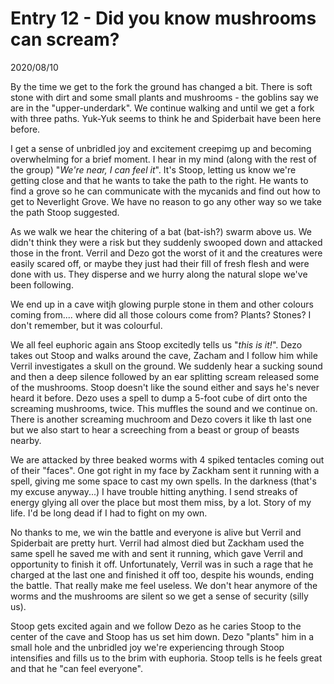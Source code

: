 
# Entry 12 - Did you know mushrooms can scream?
<span class="journaldate">2020/08/10</span>

By the time we get to the fork the ground has changed a bit. There is soft stone with dirt and some small plants and mushrooms - the goblins say we are in the "upper-underdark". We continue walking and until we get a fork with three paths. Yuk-Yuk seems to think he and Spiderbait have been here before. 

I get a sense of unbridled joy and excitement creepimg up and becoming overwhelming for a brief moment. I hear in my mind (along with the rest of the group) "*We're near, I can feel it*". It's Stoop, letting us know we're getting close and that he wants to take the path to the right. He wants to find a grove so he can communicate with the mycanids and find out how to get to Neverlight Grove. We have no reason to go any other way so we take the path Stoop suggested.

As we walk we hear the chitering of a bat (bat-ish?) swarm above us. We didn't think they were a risk but they suddenly swooped down and attacked those in the front. Verril and Dezo got the worst of it and the creatures were easily scared off, or maybe they just had their fill of fresh flesh and were done with us. They disperse and we hurry along the natural slope we've been following.

We end up in a cave witjh glowing purple stone in them and other colours coming from.... where did all those colours come from? Plants? Stones? I don't remember, but it was colourful.

We all feel euphoric again ans Stoop excitedly tells us "*this is it!*". Dezo takes out Stoop and walks around the cave, Zacham and I follow him while Verril investigates a skull on the ground. We suddenly hear a sucking sound and then a deep silence followed by an ear splitting scream released some of the mushrooms. Stoop doesn't like the sound either and says he's never heard it before. Dezo uses a spell to dump a 5-foot cube of dirt onto the screaming mushrooms, twice. This muffles the sound and we continue on. There is another screaming muchroom and Dezo covers it like th last one but we also start to hear a screeching from a beast or group of beasts nearby.

We are attacked by three beaked worms with 4 spiked tentacles coming out of their "faces". One got right in my face by Zackham sent it running with a spell, giving me some space to cast my own spells. In the darkness (that's my excuse anyway...) I have trouble hitting anything. I send streaks of energy glying all over the place but most them miss, by a lot. Story of my life. I'd be long dead if I had to fight on my own.

No thanks to me, we win the battle and everyone is alive but Verril and Spiderbait are pretty hurt. Verril had almost died but Zackham used the same spell he saved me with and sent it running, which gave Verril and opportunity to finish it off. Unfortunately, Verril was in such a rage that he charged at the last one and finished it off too, despite his wounds, ending the battle. That really make me feel useless. We don't hear anymore of the worms and the mushrooms are silent so we get a sense of security (silly us).

Stoop gets excited again and we follow Dezo as he caries Stoop to the center of the cave and Stoop has us set him down. Dezo "plants" him in a small hole and the unbridled joy we're experiencing through Stoop intensifies and fills us to the brim with euphoria. Stoop tells is he feels great and that he "can feel everyone".